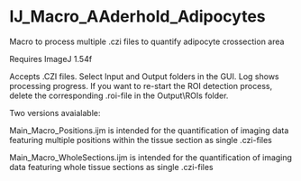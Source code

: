 # IJ_Macro_AAderhold_Adipocytes
Macro to process multiple .czi files to quantify adipocyte crossection area

Requires ImageJ 1.54f

Accepts .CZI files. Select Input and Output folders in the GUI. Log shows processing progress.
If you want to re-start the ROI detection process, delete the corresponding .roi-file in the Output\ROIs folder.

Two versions avaialable: 

Main_Macro_Positions.ijm is intended for the quantification of imaging data featuring multiple positions within the tissue section as single .czi-files

Main_Macro_WholeSections.ijm is intended for the quantification of imaging data featuring whole tissue sections as single .czi-files
